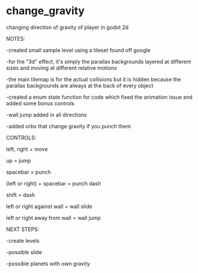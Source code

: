 # change_gravity
changing direction of gravity of player in godot 2d

NOTES:

-created small sample level using a tileset found off google

-for the "3d" effect, it's simply the parallax backgrounds layered at different sizes and moving at different relative motions

-the main tilemap is for the actual collisions but it is hidden because the parallax backgrounds are always at the back of every object

-created a enum state function for code which fixed the animation issue and added some bonus controls

-wall jump added in all directions

-added orbs that change gravity if you punch them

CONTROLS:

left, right = move

up = jump

spacebar = punch

(left or right) + spacebar = punch dash

shift = dash

left or right against wall = wall slide

left or right away from wall = wall jump

NEXT STEPS:

-create levels

-possible slide

-possible planets with own gravity

